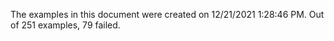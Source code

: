 
The examples in this document were created on 12/21/2021 1:28:46 PM. 
Out of 251 examples,
79 failed.

